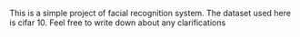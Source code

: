 This is a simple project of facial recognition system. The dataset used here is cifar 10. Feel free to write down about any clarifications
